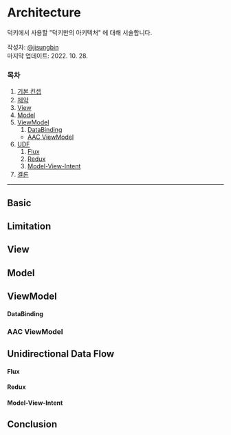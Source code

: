 # Architecture

덕키에서 사용할 "덕키만의 아키텍처" 에 대해 서술합니다.

작성자: [@jisungbin](https://github.com/jisungbin)  
마지막 업데이트: 2022. 10. 28.

### 목차

1. [기본 컨셉](#Basic)
2. [제약](#Limitation)
3. [View](#View)
4. [Model](#Model)
5. [ViewModel](#ViewModel)
   1. [DataBinding](#DataBinding)
   - [AAC ViewModel](#AAC-ViewModel)
6. [UDF](#Unidirectional-Data-Flow)
   1. [Flux](#Flux)
   2. [Redux](#Redux)
   3. [Model-View-Intent](#Model-View-Intent)
7. [결론](#conclusion)

---

## Basic

## Limitation

## View

## Model

## ViewModel

#### DataBinding

### AAC ViewModel



## Unidirectional Data Flow

#### Flux

#### Redux

#### Model-View-Intent

## Conclusion
